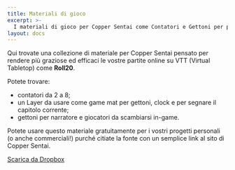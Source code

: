 ```yaml
---
title: Materiali di gioco
excerpt: >-
  I materiali di gioco per Copper Sentai come Contatori e Gettoni per potenziare le vostre partite online su Roll20 o Foundry Virtual Tabletop.
layout: docs
---
```


Qui trovate una collezione di materiale per Copper Sentai pensato per rendere più graziose ed efficaci le vostre partite online su VTT (Virtual Tabletop) come **Roll20**.

Potete trovare:

- contatori da 2 a 8;
- un Layer da usare come game mat per gettoni, clock e per segnare il capitolo corrente;
- gettoni per narratore e giocatori da scambiarsi in-game.

Potete usare questo materiale gratuitamente per i vostri progetti personali (o anche commerciali!) purché citiate la fonte con un semplice link al sito di Copper Sentai.


<a class="button" href="https://www.dropbox.com/sh/4m6m38a7vu3czsb/AAC8wd0NXf9dw7E0gaRtted3a?dl=0">Scarica da Dropbox</a>